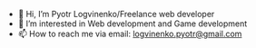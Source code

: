 - 👋 Hi, I’m Pyotr Logvinenko/Freelance web developer
- 👀 I’m interested in Web development and Game development
- 📫 How to reach me via email: logvinenko.pyotr@gmail.com

<!---
PyotrLogvinenko/PyotrLogvinenko is a ✨ special ✨ repository because its `README.md` (this file) appears on your GitHub profile.
You can click the Preview link to take a look at your changes.
--->

